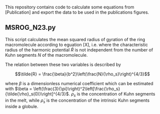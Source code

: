 This repository contains code to calculate some equations from [Publication] and export the data to be used in the publications figures.

## MSROG_N23.py
This script calculates the mean squared radius of gyration of the ring macromolecule according to eguation [X], i.e. where the characteristic radius of the harmonic potential $\tilde{R}$ is not independent from the number of Kuhn segments $N$ of the macromolecule.

The relation between these two variables is described by 
```math
\tilde{R} = \frac{\beta}{b^2}\left(\frac{N}{\rho_s}\right)^{4/3}
```
where $\beta$ is a dimensionless numerical coefficient which can be estimated with $\beta = \left(\frac{3}{\pi}\right)^2\left[\frac{\rho_s}{\tilde{\rho}_s(0)}\right]^{4/3}$. $\rho_s$ is the concentration of Kuhn segments in the melt, while $\tilde{\rho}_s$ is the concentration of the intrinsic Kuhn segments inside a globule.